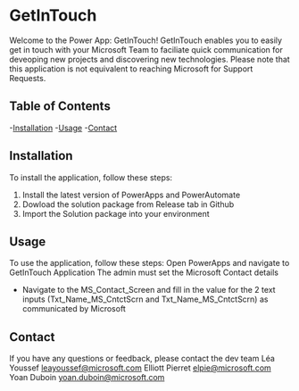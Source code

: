 # GetInTouch
Welcome to the Power App: GetInTouch! GetInTouch enables you to easily get in touch with your Microsoft Team to faciliate quick communication for deveoping new projects and discovering new technologies. Please note that this application is not equivalent to reaching Microsoft for Support Requests. 
 
## Table of Contents
-[Installation](#installation)
-[Usage](#usage)
-[Contact](#contact)

## Installation
To install the application, follow these steps:
1. Install the latest version of PowerApps and PowerAutomate
2. Dowload the solution package from Release tab in Github
3. Import the Solution package into your environment
 
## Usage
To use the application, follow these steps:
Open PowerApps and navigate to GetInTouch Application
The admin must set the Microsoft Contact details 
- Navigate to the MS_Contact_Screen and fill in the value for the 2 text inputs (Txt_Name_MS_CntctScrn and Txt_Name_MS_CntctScrn) as communicated by Microsoft

## Contact
If you have any questions or feedback, please contact the dev team 
Léa Youssef leayoussef@microsoft.com
Elliott Pierret elpie@microsoft.com
Yoan Duboin yoan.duboin@microsoft.com
